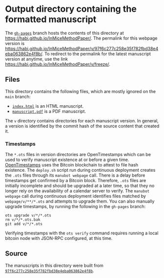# Output directory containing the formatted manuscript

The [`gh-pages`](https://github.com/habi/InMiceMethodPaper/tree/gh-pages) branch hosts the contents of this directory at <https://habi.github.io/InMiceMethodPaper/>.
The permalink for this webpage version is <https://habi.github.io/InMiceMethodPaper/v/97f6c277c258e35f782fbd38e4eba063862e4f8b/>.
To redirect to the permalink for the latest manuscript version at anytime, use the link <https://habi.github.io/InMiceMethodPaper/v/freeze/>.

## Files

This directory contains the following files, which are mostly ignored on the `main` branch:

+ [`index.html`](index.html) is an HTML manuscript.
+ [`manuscript.pdf`](manuscript.pdf) is a PDF manuscript.

The `v` directory contains directories for each manuscript version.
In general, a version is identified by the commit hash of the source content that created it.

### Timestamps

The `*.ots` files in version directories are OpenTimestamps which can be used to verify manuscript existence at or before a given time.
[OpenTimestamps](https://opentimestamps.org/) uses the Bitcoin blockchain to attest to file hash existence.
The `deploy.sh` script run during continuous deployment creates the `.ots` files through its `manubot webpage` call.
There is a delay before timestamps get confirmed by a Bitcoin block.
Therefore, `.ots` files are initially incomplete and should be upgraded at a later time, so that they no longer rely on the availability of a calendar server to verify.
The `manubot webpage` call during continuous deployment identifies files matched by `webpage/v/**/*.ots` and attempts to upgrade them.
You can also manually upgrade timestamps, by running the following in the `gh-pages` branch:

```shell
ots upgrade v/*/*.ots
rm v/*/*.ots.bak
git add v/*/*.ots
```

Verifying timestamps with the `ots verify` command requires running a local bitcoin node with JSON-RPC configured, at this time.

## Source

The manuscripts in this directory were built from
[`97f6c277c258e35f782fbd38e4eba063862e4f8b`](https://github.com/habi/InMiceMethodPaper/commit/97f6c277c258e35f782fbd38e4eba063862e4f8b).
